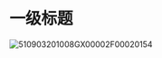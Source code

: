 # 一级标题
![510903201008GX00002F00020154](https://github.com/xuchao-N/skills-introduction-to-github/assets/52944487/0f8e6e90-8729-4b87-a97c-9d931b38124c)
